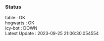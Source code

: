 ### Status


table : OK  
hogwarts : OK  
icy-bot : DOWN  
Latest Update : 2023-09-25 21:06:30.054554
